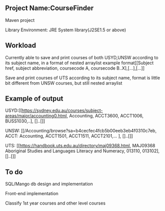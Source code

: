 Project Name:CourseFinder
-------------------------
Maven project

Library Environment: JRE System library(J2SE1.5 or above)

Workload
-------------------------
Currently able to save and print courses of both USYD,UNSW according to its subject name, in a format of nested arraylist example format[[Subject href, subject abbreviation, coursecode A, coursecode B..X],[...],[...]]

Save and print courses of UTS according to its subject name, format is little bit different from UNSW courses, but still nested arraylist

Example of output
-------------------------
USYD:[[https://sydney.edu.au/courses/subject-areas/major/accounting0.html, Accounting, ACCT3600, ACCT1006, BUSS1030,..], []..[]]

UNSW: [[/Accounting/browse?sa=b4cecfec4fcb5b00eeb3eb4f0310c7eb, ACCT: Accounting, ACCT1501, ACCT1511, ACCT2101,... ], []..[]]

UTS: [[https://handbook.uts.edu.au/directory/maj09368.html, MAJ09368 Aboriginal Studies and Languages Literacy and Numeracy, 013110, 013102],[]..[]] 

To do
-------------------------

SQL/Mango db design and implementation

Front-end implementation

Classify 1st year courses and other level courses
